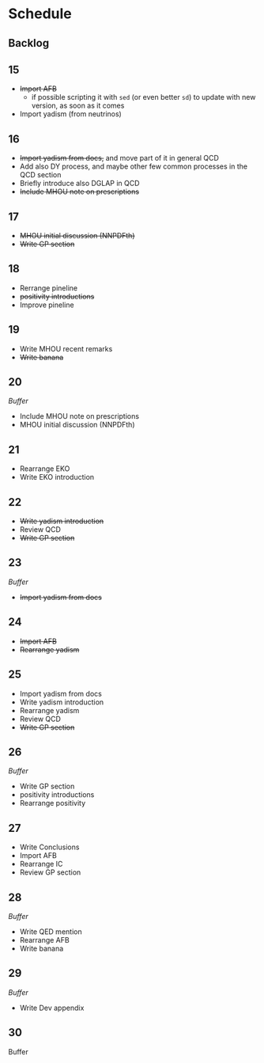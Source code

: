 # Schedule

## Backlog

## 15

- ~~Import AFB~~
  - if possible scripting it with `sed` (or even better `sd`) to update with new
    version, as soon as it comes
- Import yadism (from neutrinos)

## 16

- ~~Import yadism from docs,~~ and move part of it in general QCD
- Add also DY process, and maybe other few common processes in the QCD section
- Briefly introduce also DGLAP in QCD
- ~~Include MHOU note on prescriptions~~

## 17

- ~~MHOU initial discussion (NNPDFth)~~
- ~~Write GP section~~

## 18

- Rerrange pineline
- ~~positivity introductions~~
- Improve pineline

## 19

- Write MHOU recent remarks
- ~~Write banana~~

## 20

_Buffer_

- Include MHOU note on prescriptions
- MHOU initial discussion (NNPDFth)

## 21

- Rearrange EKO
- Write EKO introduction

## 22

- ~~Write yadism introduction~~
- Review QCD
- ~~Write GP section~~

## 23

_Buffer_

- ~~Import yadism from docs~~

## 24

- ~~Import AFB~~
- ~~Rearrange yadism~~

## 25

- Import yadism from docs
- Write yadism introduction
- Rearrange yadism
- Review QCD
- ~~Write GP section~~

## 26

_Buffer_

- Write GP section
- positivity introductions
- Rearrange positivity

## 27

- Write Conclusions
- Import AFB
- Rearrange IC
- Review GP section

## 28

_Buffer_

- Write QED mention
- Rearrange AFB
- Write banana

## 29

_Buffer_

- Write Dev appendix

## 30

Buffer
